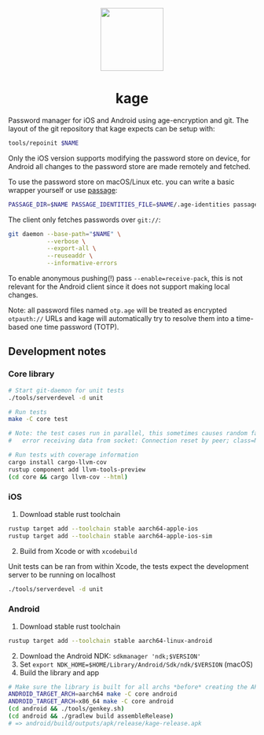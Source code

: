 <p align="center">
  <img src="https://github.com/user-attachments/assets/44d91fdd-a53a-45a2-b5e5-11286edb1f10" width=128 height=128 />
</p>

<h1 align="center">kage</h1>

Password manager for iOS and Android using age-encryption and git.
The layout of the git repository that kage expects can be setup with:
```bash
tools/repoinit $NAME
```

Only the iOS version supports modifying the password store on device, for
Android all changes to the password store are made remotely and fetched.

To use the password store on macOS/Linux etc. you can write a basic
wrapper yourself or use [passage](https://github.com/FiloSottile/passage):

```bash
PASSAGE_DIR=$NAME PASSAGE_IDENTITIES_FILE=$NAME/.age-identities passage
```

The client only fetches passwords over `git://`:
```bash
git daemon --base-path="$NAME" \
           --verbose \
           --export-all \
           --reuseaddr \
           --informative-errors
```
To enable anonymous pushing(!) pass `--enable=receive-pack`, this is not
relevant for the Android client since it does not support making local changes.

Note: all password files named `otp.age` will be treated as encrypted
`otpauth://` URLs and kage will automatically try to resolve them into a
time-based one time password (TOTP).

## Development notes

### Core library
```bash
# Start git-daemon for unit tests
./tools/serverdevel -d unit

# Run tests
make -C core test

# Note: the test cases run in parallel, this sometimes causes random failures on macOS:
#   error receiving data from socket: Connection reset by peer; class=Net (12)

# Run tests with coverage information
cargo install cargo-llvm-cov
rustup component add llvm-tools-preview
(cd core && cargo llvm-cov --html)
```

### iOS
1. Download stable rust toolchain
```bash
rustup target add --toolchain stable aarch64-apple-ios
rustup target add --toolchain stable aarch64-apple-ios-sim
```
2. Build from Xcode or with `xcodebuild`

Unit tests can be ran from within Xcode, the tests expect the development
server to be running on localhost
```bash
./tools/serverdevel -d unit
```

### Android
1. Download stable rust toolchain
```bash
rustup target add --toolchain stable aarch64-linux-android
```
2. Download the Android NDK: `sdkmanager 'ndk;$VERSION'`
3. Set `export NDK_HOME=$HOME/Library/Android/Sdk/ndk/$VERSION` (macOS)
4. Build the library and app

```bash
# Make sure the library is built for all archs *before* creating the APK
ANDROID_TARGET_ARCH=aarch64 make -C core android
ANDROID_TARGET_ARCH=x86_64 make -C core android
(cd android && ./tools/genkey.sh)
(cd android && ./gradlew build assembleRelease)
# => android/build/outputs/apk/release/kage-release.apk
```
